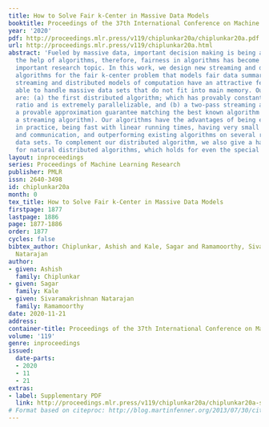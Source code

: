 ```yaml
---
title: How to Solve Fair k-Center in Massive Data Models
booktitle: Proceedings of the 37th International Conference on Machine Learning
year: '2020'
pdf: http://proceedings.mlr.press/v119/chiplunkar20a/chiplunkar20a.pdf
url: http://proceedings.mlr.press/v119/chiplunkar20a.html
abstract: 'Fueled by massive data, important decision making is being automated with
  the help of algorithms, therefore, fairness in algorithms has become an especially
  important research topic. In this work, we design new streaming and distributed
  algorithms for the fair k-center problem that models fair data summarization. The
  streaming and distributed models of computation have an attractive feature of being
  able to handle massive data sets that do not fit into main memory. Our main contributions
  are: (a) the first distributed algorithm; which has provably constant approximation
  ratio and is extremely parallelizable, and (b) a two-pass streaming algorithm with
  a provable approximation guarantee matching the best known algorithm (which is not
  a streaming algorithm). Our algorithms have the advantages of being easy to implement
  in practice, being fast with linear running times, having very small working memory
  and communication, and outperforming existing algorithms on several real and synthetic
  data sets. To complement our distributed algorithm, we also give a hardness result
  for natural distributed algorithms, which holds for even the special case of k-center.'
layout: inproceedings
series: Proceedings of Machine Learning Research
publisher: PMLR
issn: 2640-3498
id: chiplunkar20a
month: 0
tex_title: How to Solve Fair k-Center in Massive Data Models
firstpage: 1877
lastpage: 1886
page: 1877-1886
order: 1877
cycles: false
bibtex_author: Chiplunkar, Ashish and Kale, Sagar and Ramamoorthy, Sivaramakrishnan
  Natarajan
author:
- given: Ashish
  family: Chiplunkar
- given: Sagar
  family: Kale
- given: Sivaramakrishnan Natarajan
  family: Ramamoorthy
date: 2020-11-21
address: 
container-title: Proceedings of the 37th International Conference on Machine Learning
volume: '119'
genre: inproceedings
issued:
  date-parts:
  - 2020
  - 11
  - 21
extras:
- label: Supplementary PDF
  link: http://proceedings.mlr.press/v119/chiplunkar20a/chiplunkar20a-supp.pdf
# Format based on citeproc: http://blog.martinfenner.org/2013/07/30/citeproc-yaml-for-bibliographies/
---
```

